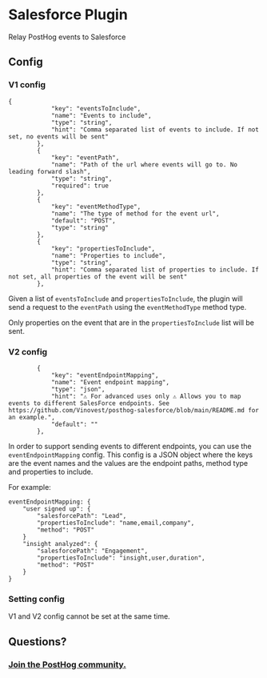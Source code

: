# Salesforce Plugin

Relay PostHog events to Salesforce

## Config

### V1 config

```
{
            "key": "eventsToInclude",
            "name": "Events to include",
            "type": "string",
            "hint": "Comma separated list of events to include. If not set, no events will be sent"
        },
        {
            "key": "eventPath",
            "name": "Path of the url where events will go to. No leading forward slash",
            "type": "string",
            "required": true
        },
        {
            "key": "eventMethodType",
            "name": "The type of method for the event url",
            "default": "POST",
            "type": "string"
        },
        {
            "key": "propertiesToInclude",
            "name": "Properties to include",
            "type": "string",
            "hint": "Comma separated list of properties to include. If not set, all properties of the event will be sent"
        },
```

Given a list of `eventsToInclude` and `propertiesToInclude`, the plugin will send a request to the `eventPath` using the `eventMethodType` method type.

Only properties on the event that are in the `propertiesToInclude` list will be sent.

### V2 config

```
        {
            "key": "eventEndpointMapping",
            "name": "Event endpoint mapping",
            "type": "json",
            "hint": "⚠️ For advanced uses only ⚠️ Allows you to map events to different SalesForce endpoints. See https://github.com/Vinovest/posthog-salesforce/blob/main/README.md for an example.",
            "default": ""
        },
```

In order to support sending events to different endpoints, you can use the `eventEndpointMapping` config. This config is a JSON object where the keys are the event names and the values are the endpoint paths, method type and properties to include.

For example:

```
eventEndpointMapping: {
    "user signed up": {
        "salesforcePath": "Lead",
        "propertiesToInclude": "name,email,company",
        "method": "POST"
    }
    "insight analyzed": {
        "salesforcePath": "Engagement",
        "propertiesToInclude": "insight,user,duration",
        "method": "POST"
    }
}
```

### Setting config

V1 and V2 config cannot be set at the same time.

## Questions?

### [Join the PostHog community.](https://posthog.com/questions)

